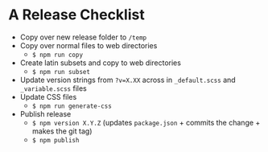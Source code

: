 # A Release Checklist

- Copy over new release folder to `/temp`
- Copy over normal files to web directories
  - `$ npm run copy`
- Create latin subsets and copy to web directories
  - `$ npm run subset`
- Update version strings from `?v=X.XX` across in `_default.scss` and `_variable.scss` files
- Update CSS files
  - `$ npm run generate-css`
- Publish release
  - `$ npm version X.Y.Z` (updates `package.json` + commits the change + makes the git tag)
  - `$ npm publish`
